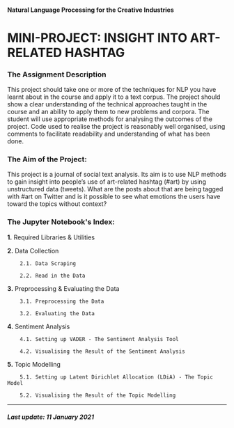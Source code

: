 #### Natural Language Processing for the Creative Industries
# MINI-PROJECT: INSIGHT INTO ART-RELATED HASHTAG


### The Assignment Description
This project should take one or more of the techniques for NLP you have learnt about in the course and apply it to a text corpus. The project should show a clear understanding of the technical approaches taught in the course and an ability to apply them to new problems and corpora. The student will use appropriate methods for analysing the outcomes of the project. Code used to realise the project is reasonably well organised, using comments to facilitate readability and understanding of what has been done.


### The Aim of the Project:
This project is a journal of social text analysis. Its aim is to use NLP methods to gain insight into people’s use of art-related hashtag (#art) by using unstructured data (tweets). What are the posts about that are being tagged with #art on Twitter and is it possible to see what emotions the users have toward the topics without context?


### The Jupyter Notebook's Index: 

**1.**  Required Libraries & Utilities

**2.**	Data Collection

        2.1. Data Scraping
    
        2.2. Read in the Data
        
**3.**  Preprocessing & Evaluating the Data
    
        3.1. Preprocessing the Data
                    
        3.2. Evaluating the Data
        
**4.**  Sentiment Analysis

        4.1. Setting up VADER - The Sentiment Analysis Tool
        
        4.2. Visualising the Result of the Sentiment Analysis

**5.**  Topic Modelling 

        5.1. Setting up Latent Dirichlet Allocation (LDiA) - The Topic Model
        
        5.2. Visualising the Result of the Topic Modelling
        
*** 

##### **Last update:** 11 January 2021
